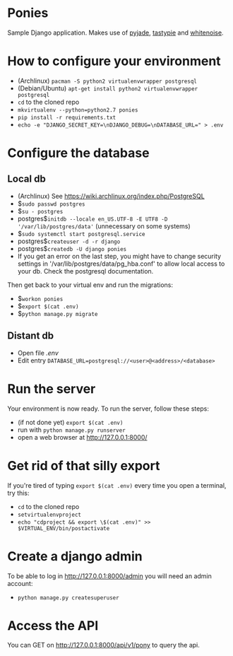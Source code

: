 # Ponies

Sample Django application. Makes use of [pyjade](https://github.com/syrusakbary/pyjade), [tastypie](https://github.com/django-tastypie/django-tastypie) and [whitenoise](https://github.com/evansd/whitenoise).

# How to configure your environment

- (Archlinux) `pacman -S python2 virtualenvwrapper postgresql`
- (Debian/Ubuntu) `apt-get install python2 virtualenvwrapper postgresql`
- `cd` to the cloned repo
- `mkvirtualenv --python=python2.7 ponies`
- `pip install -r requirements.txt`
- `echo -e "DJANGO_SECRET_KEY=\nDJANGO_DEBUG=\nDATABASE_URL=" > .env`

# Configure the database

## Local db

- (Archlinux) See https://wiki.archlinux.org/index.php/PostgreSQL
- $`sudo passwd postgres`
- $`su - postgres`
- postgres$`initdb --locale en_US.UTF-8 -E UTF8 -D '/var/lib/postgres/data'` (unnecessary on some systems)
- $`sudo systemctl start postgresql.service`
- postgres$`createuser -d -r django`
- postgres$`createdb -U django ponies`
- If you get an error on the last step, you might have to change security settings in '/var/lib/postgres/data/pg_hba.conf' to allow local access to your db. Check the postgresql documentation.

Then get back to your virtual env and run the migrations:

- $`workon ponies`
- $`export $(cat .env)`
- $`python manage.py migrate`

## Distant db

- Open file _.env_
- Edit entry `DATABASE_URL=postgresql://<user>@<address>/<database>`

# Run the server

Your environment is now ready. To run the server, follow these steps:

- (if not done yet) `export $(cat .env)`
- run with `python manage.py runserver`
- open a web browser at http://127.0.0.1:8000/

# Get rid of that silly export

If you're tired of typing `export $(cat .env)` every time you open a terminal, try this:

- `cd` to the cloned repo
- `setvirtualenvproject`
- `echo "cdproject && export \$(cat .env)" >> $VIRTUAL_ENV/bin/postactivate`

# Create a django admin

To be able to log in http://127.0.0.1:8000/admin you will need an admin account:

- `python manage.py createsuperuser`

# Access the API

You can GET on http://127.0.0.1:8000/api/v1/pony to query the api.

